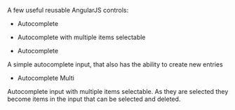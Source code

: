 A few useful reusable AngularJS controls:
  - Autocomplete
  - Autocomplete with multiple items selectable

- Autocomplete

A simple autocomplete input, that also has the ability to create new entries

- Autocomplete Multi

Autocomplete input with multiple items selectable. As they are selected they become items in the input that can be selected and deleted.
